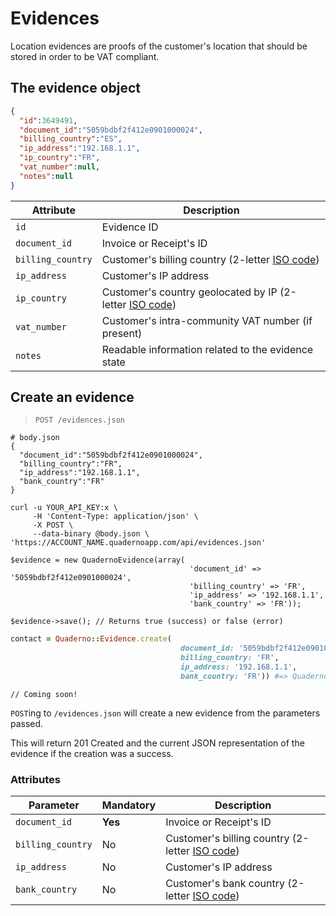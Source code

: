 # Evidences

Location evidences are proofs of the customer's location that should be stored in order to be VAT compliant.

## The evidence object
```json
{
  "id":3649491,
  "document_id":"5059bdbf2f412e0901000024",
  "billing_country":"ES",
  "ip_address":"192.168.1.1",
  "ip_country":"FR",
  "vat_number":null,
  "notes":null
}
```


Attribute          | Description
-------------------|-----------------------------------------------------------------------------------------------------------
`id`               | Evidence ID
`document_id`      | Invoice or Receipt's ID
`billing_country`  | Customer's billing country (2-letter [ISO code](http://en.wikipedia.org/wiki/ISO_3166-1#Current_codes))
`ip_address`       | Customer's IP address
`ip_country`       | Customer's country geolocated by IP (2-letter [ISO code](http://en.wikipedia.org/wiki/ISO_3166-1#Current_codes))
`vat_number`       | Customer's intra-community VAT number (if present)
`notes`            | Readable information related to the evidence state


## Create an evidence

> `POST /evidences.json`

```shell
# body.json
{
  "document_id":"5059bdbf2f412e0901000024",
  "billing_country":"FR",
  "ip_address":"192.168.1.1",
  "bank_country":"FR"
}

curl -u YOUR_API_KEY:x \
     -H 'Content-Type: application/json' \
     -X POST \
     --data-binary @body.json \     'https://ACCOUNT_NAME.quadernoapp.com/api/evidences.json'
```

```php?start_inline=1
$evidence = new QuadernoEvidence(array(
                                        'document_id' => '5059bdbf2f412e0901000024',
                                        'billing_country' => 'FR',
                                        'ip_address' => '192.168.1.1',
                                        'bank_country' => 'FR'));

$evidence->save(); // Returns true (success) or false (error)
```

```ruby
contact = Quaderno::Evidence.create(
                                      document_id: '5059bdbf2f412e0901000024',
                                      billing_country: 'FR',
                                      ip_address: '192.168.1.1',
                                      bank_country: 'FR')) #=> Quaderno::Evidence

```

```swift?start_inline=1
// Coming soon!
```

`POST`ing to `/evidences.json` will create a new evidence from the parameters passed.

This will return 201 Created and the current JSON representation of the evidence if the creation was a success.


### Attributes
Parameter          | Mandatory | Description
-------------------|-----------|------------------------------------------------------------------------------------------------
`document_id`      | **Yes**   | Invoice or Receipt's ID
`billing_country`  | No        | Customer's billing country (2-letter [ISO code](http://en.wikipedia.org/wiki/ISO_3166-1#Current_codes))
`ip_address`       | No        | Customer's IP address
`bank_country`     | No        | Customer's bank country (2-letter [ISO code](http://en.wikipedia.org/wiki/ISO_3166-1#Current_codes))
